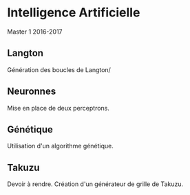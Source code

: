 # Intelligence Artificielle
Master 1 2016-2017

## Langton

Génération des boucles de Langton/

## Neuronnes

Mise en place de deux perceptrons.

## Génétique

Utilisation d'un algorithme génétique.

## Takuzu

Devoir à rendre. Création d'un générateur de grille de Takuzu.
